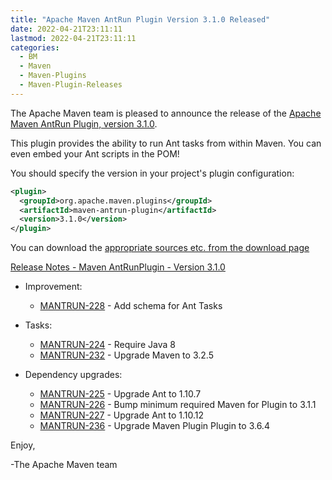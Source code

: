 ```yaml
---
title: "Apache Maven AntRun Plugin Version 3.1.0 Released"
date: 2022-04-21T23:11:11
lastmod: 2022-04-21T23:11:11
categories:
  - BM
  - Maven
  - Maven-Plugins
  - Maven-Plugin-Releases
---
```

The Apache Maven team is pleased to announce the release of the [Apache
Maven AntRun Plugin, version 3.1.0](https://maven.apache.org/plugins/maven-antrun-plugin/).

This plugin provides the ability to run Ant tasks from within Maven. You can even embed your Ant 
scripts in the POM!

You should specify the version in your project's plugin configuration:

```xml
<plugin>
  <groupId>org.apache.maven.plugins</groupId>
  <artifactId>maven-antrun-plugin</artifactId>
  <version>3.1.0</version>
</plugin>
```

You can download the [appropriate sources etc. from the download page][download-page]

<!-- more -->

 
[Release Notes - Maven AntRunPlugin - Version 3.1.0](https://issues.apache.org/jira/secure/ReleaseNote.jspa?projectId=12317921&version=12346981)

* Improvement:
 
  * [MANTRUN-228](https://issues.apache.org/jira/browse/MANTRUN-228) - Add schema for Ant Tasks

* Tasks:
 
  * [MANTRUN-224](https://issues.apache.org/jira/browse/MANTRUN-224) - Require Java 8
  * [MANTRUN-232](https://issues.apache.org/jira/browse/MANTRUN-232) - Upgrade Maven to 3.2.5

* Dependency upgrades:
 
  * [MANTRUN-225](https://issues.apache.org/jira/browse/MANTRUN-225) - Upgrade Ant to 1.10.7
  * [MANTRUN-226](https://issues.apache.org/jira/browse/MANTRUN-226) - Bump minimum required Maven for Plugin to 3.1.1
  * [MANTRUN-227](https://issues.apache.org/jira/browse/MANTRUN-227) - Upgrade Ant to 1.10.12
  * [MANTRUN-236](https://issues.apache.org/jira/browse/MANTRUN-236) - Upgrade Maven Plugin Plugin to 3.6.4
  
Enjoy,

-The Apache Maven team

[download-page]: https://maven.apache.org/shared/maven-archiver/download.cgi
